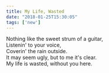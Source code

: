 ```yaml
---
title: My Life, Wasted
date: "2018-01-25T15:30:05"
tags: ['new']
---
```


Nothing like the sweet strum of a guitar,
<br>
Listenin' to your voice,
<br>
Coverin' the rain outside.
<br>
It may seem ugly, but to me it's clear.
<br>
My life is wasted, without you here.